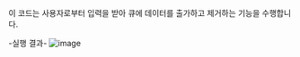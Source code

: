 이 코드는 사용자로부터 입력을 받아 큐에 데이터를 출가하고 제거하는 기능을 수행합니다.

-실행 결과-
![image](https://github.com/user-attachments/assets/33ebf2e8-d7ba-42c7-b3b6-81318adf91b6)
